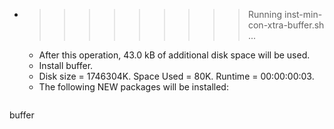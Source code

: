 * >>>>>>>>> Running inst-min-con-xtra-buffer.sh ...
  * After this operation, 43.0 kB of additional disk space will be used.
  * Install buffer.
  * Disk size = 1746304K. Space Used = 80K. Runtime = 00:00:00:03.
  * The following NEW packages will be installed:
  ```bash
buffer
  ```
